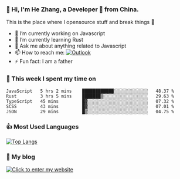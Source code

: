 ### 👋 Hi, I'm He Zhang, a Developer 🚀 from China.

This is the place where I opensource stuff and break things :rofl:

- 🔭  I’m currently working on Javascript
- 🌱  I’m currently learning Rust
- 💬  Ask me about anything related to Javascript
- 📫  How to reach me: [![Outlook](https://img.shields.io/badge/-Outlook-0078D4?style=flat&logo=Microsoft-Outlook&logoColor=white)](mailto:zhanghecool@outlook.com)
- ⚡  Fun fact: I am a father

### 💪 This week I spent my time on 
<!--START_SECTION:waka-->
```text
JavaScript   5 hrs 2 mins    ████████████░░░░░░░░░░░░░   48.37 % 
Rust         3 hrs 5 mins    ███████▒░░░░░░░░░░░░░░░░░   29.63 % 
TypeScript   45 mins         █▓░░░░░░░░░░░░░░░░░░░░░░░   07.32 % 
SCSS         43 mins         █▓░░░░░░░░░░░░░░░░░░░░░░░   07.01 % 
JSON         29 mins         █▒░░░░░░░░░░░░░░░░░░░░░░░   04.75 % 
```
<!--END_SECTION:waka-->

### 👍 Most Used Languages
[![Top Langs](https://github-readme-stats.vercel.app/api/top-langs/?username=zhanghecool&layout=compact)](https://zhanghe.cool)

### 🌈 My blog 
[![Click to enter my website](https://cdn.jsdelivr.net/gh/zhanghecool/assets/images/gif/zhanghecools.gif)](https://zhanghe.cool)
